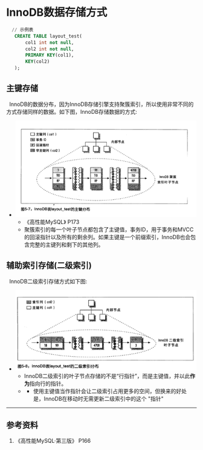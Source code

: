 # InnoDB数据存储方式
```sql
  // 示例表
   CREATE TABLE layout_test(
       col1 int not null,
       col2 int not null,
       PRIMARY KEY(col1),
       KEY(col2)
   );
```
## 主键存储
&nbsp;&nbsp;InnoDB的数据分布，因为InnoDB存储引擎支持聚簇索引，所以使用非常不同的方式存储同样的数据。如下图，InnoDB存储数据的方式:
+ <img src="./pics/2022-01-18_08-06.png"/>
  
  - 《高性能MySQL》 P173
  - 聚簇索引的每一个叶子节点都包含了主键值，事务ID，用于事务和MVCC的回滚指针以及所有的剩余列。如果主键是一个前缀索引，InnoDB也会包含完整的主键列和剩下的其他列。

## 辅助索引存储(二级索引)
&nbsp;&nbsp;InnoDB二级索引存储方式如下图:
+ <img src="./pics/2022-01-18_08-16.png"/>

  - InnoDB二级索引的叶子节点存储的不是“行指针”，而是主键值，并以此**作为**指向行的指针。
  - + 使用主键值当作指针会让二级索引占用更多的空间，但换来的好处是，InnoDB在移动时无需更新二级索引中的这个 "指针"


---

## 参考资料
1. 《高性能MySQL·第三版》 P166